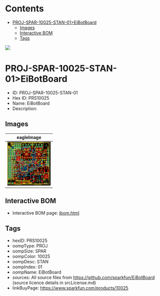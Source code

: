 



Contents
========

* [PROJ-SPAR-10025-STAN-01>EiBotBoard](#proj-spar-10025-stan-01eibotboard)
	* [Images](#images)
	* [Interactive BOM](#interactive-bom)
	* [Tags](#tags)
  
![][im]
# PROJ-SPAR-10025-STAN-01>EiBotBoard

- ID: PROJ-SPAR-10025-STAN-01
- Hex ID: PRS10025
- Name: EiBotBoard
- Description: 

## Images
  
  

|eagleImage|
| :---: |
|[![eagleImage](eagleImage_140.png)](eagleImage_600.png)|

## Interactive BOM

- Interactive BOM page: [ibom.html](kicad/bom/ibom.html)

## Tags

- hexID: PRS10025
- oompType: PROJ
- oompSize: SPAR
- oompColor: 10025
- oompDesc: STAN
- oompIndex: 01
- oompName: EiBotBoard
- sources: All source files from https://github.com/sparkfun/EiBotBoard (source licence details in srcLicense.md)
- linkBuyPage: https://www.sparkfun.com/products/10025



[im]: eagleImage_450.png
